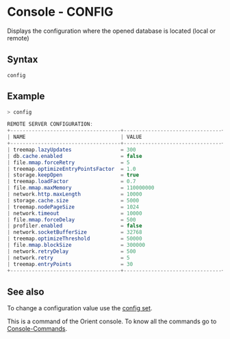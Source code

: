 # Console - CONFIG

Displays the configuration where the opened database is located (local or remote)

## Syntax

```
config
```

## Example

```java
> config

REMOTE SERVER CONFIGURATION:
+------------------------------------+--------------------------------+
| NAME                               | VALUE                          |
+------------------------------------+--------------------------------+
| treemap.lazyUpdates                = 300                            |
| db.cache.enabled                   = false                          |
| file.mmap.forceRetry               = 5                              |
| treemap.optimizeEntryPointsFactor  = 1.0                            |
| storage.keepOpen                   = true                           |
| treemap.loadFactor                 = 0.7                            |
| file.mmap.maxMemory                = 110000000                      |
| network.http.maxLength             = 10000                          |
| storage.cache.size                 = 5000                           |
| treemap.nodePageSize               = 1024                           |
| network.timeout                    = 10000                          |
| file.mmap.forceDelay               = 500                            |
| profiler.enabled                   = false                          |
| network.socketBufferSize           = 32768                          |
| treemap.optimizeThreshold          = 50000                          |
| file.mmap.blockSize                = 300000                         |
| network.retryDelay                 = 500                            |
| network.retry                      = 5                              |
| treemap.entryPoints                = 30                             |
+------------------------------------+--------------------------------+
```

## See also

To change a configuration value use the [config set](Console-Command-Config-Set.md).

This is a command of the Orient console. To know all the commands go to [Console-Commands](Console-Commands.md).
